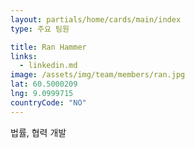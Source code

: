 ```yaml
---
layout: partials/home/cards/main/index
type: 주요 팀원

title: Ran Hammer
links:
  - linkedin.md
image: /assets/img/team/members/ran.jpg
lat: 60.5000209
lng: 9.0999715
countryCode: "NO"
---
```


법률, 협력 개발

